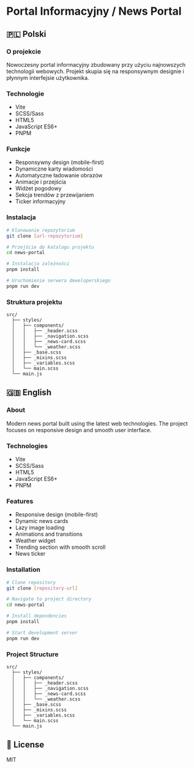 # Portal Informacyjny / News Portal

## 🇵🇱 Polski

### O projekcie
Nowoczesny portal informacyjny zbudowany przy użyciu najnowszych technologii webowych. Projekt skupia się na responsywnym designie i płynnym interfejsie użytkownika.

### Technologie
- Vite
- SCSS/Sass
- HTML5
- JavaScript ES6+
- PNPM

### Funkcje
- Responsywny design (mobile-first)
- Dynamiczne karty wiadomości
- Automatyczne ładowanie obrazów
- Animacje i przejścia
- Widżet pogodowy
- Sekcja trendów z przewijaniem
- Ticker informacyjny

### Instalacja
```bash
# Klonowanie repozytorium
git clone [url-repozytorium]

# Przejście do katalogu projektu
cd news-portal

# Instalacja zależności
pnpm install

# Uruchomienie serwera deweloperskiego
pnpm run dev
```

### Struktura projektu
```
src/
  ├── styles/
  │   ├── components/
  │   │   ├── _header.scss
  │   │   ├── _navigation.scss
  │   │   ├── _news-card.scss
  │   │   └── _weather.scss
  │   ├── _base.scss
  │   ├── _mixins.scss
  │   ├── _variables.scss
  │   └── main.scss
  └── main.js
```

## 🇬🇧 English

### About
Modern news portal built using the latest web technologies. The project focuses on responsive design and smooth user interface.

### Technologies
- Vite
- SCSS/Sass
- HTML5
- JavaScript ES6+
- PNPM

### Features
- Responsive design (mobile-first)
- Dynamic news cards
- Lazy image loading
- Animations and transitions
- Weather widget
- Trending section with smooth scroll
- News ticker

### Installation
```bash
# Clone repository
git clone [repository-url]

# Navigate to project directory
cd news-portal

# Install dependencies
pnpm install

# Start development server
pnpm run dev
```

### Project Structure
```
src/
  ├── styles/
  │   ├── components/
  │   │   ├── _header.scss
  │   │   ├── _navigation.scss
  │   │   ├── _news-card.scss
  │   │   └── _weather.scss
  │   ├── _base.scss
  │   ├── _mixins.scss
  │   ├── _variables.scss
  │   └── main.scss
  └── main.js
```

## 📝 License
MIT
